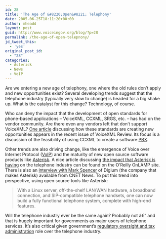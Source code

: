 ```yaml
---
id: 28
title: 'The Age of &#8220;Open&#8221; Telephony'
date: 2005-06-25T18:11:20+00:00
author: mheadd
layout: post
guid: http://www.voiceingov.org/blog/?p=28
permalink: /the-age-of-open-telepnony/
jd_tweet_this:
  - 'yes'
original_post_id:
  - "28"
categories:
  - Asterisk
  - News
  - VoIP
---
```

Are we entering a new age of telephony, one where the old rules don&#8217;t apply and new opportunities exist? Several developing trends suggest that the telephone industry (typically very slow to change) is headed for a big shake up. What is the catalyst for this change? Technology, of course.

Who can deny the impact that the development of open standards for phone-based applications &#8211; VoiceXML, CCXML, SRGS, etc. &#8211; has had on the vendor community. Are there even any vendors left that don&#8217;t support VoiceXML? [One article](http://www.voicexmlreview.org/Apr2005/features/softswitch.html) discussing how these standards are creating new opportunities appears in the recent issue of VoiceXML Review. Its focus is a discussion of the feasibility of using CCXML to create a software [PBX](http://en.wikipedia.org/wiki/PBX).

Other trends are also driving change, like the emergence of Voice over Internet Protocol ([VoIP](http://www.fcc.gov/voip/)) and the maturity of new open source software products like [Asterisk](http://www.asterisk.org/). A nice article discussing [the impact that Asterisk is having](http://www.onlamp.com/pub/a/onlamp/2005/06/23/pbx.html) on the telephone industry can be found on the O&#8217;Reilly OnLAMP site. There is also an [interview with Mark Spencer](http://news.com.com/Is+the+telephone+industry+ready+for+open+source/2008-1082_3-5737703.html) of Digium (the company that makes Asterisk) available from CNET News. To put this trend into perspective, using open source tools like Asterisk:

> With a Linux server, off-the-shelf LAN/WAN hardware, a broadband connection, and SIP-compatible telephone handsets, one can now build a fully functional telephone system, complete with high-end features.

Will the telephone industry ever be the same again? Probably not â€“ and that is hugely important for governments as major users of telephone services. It&#8217;s also critical given government&#8217;s [regulatory oversight and tax administration](http://governing.com/articles/4voip.htm) role over the telephone industry.